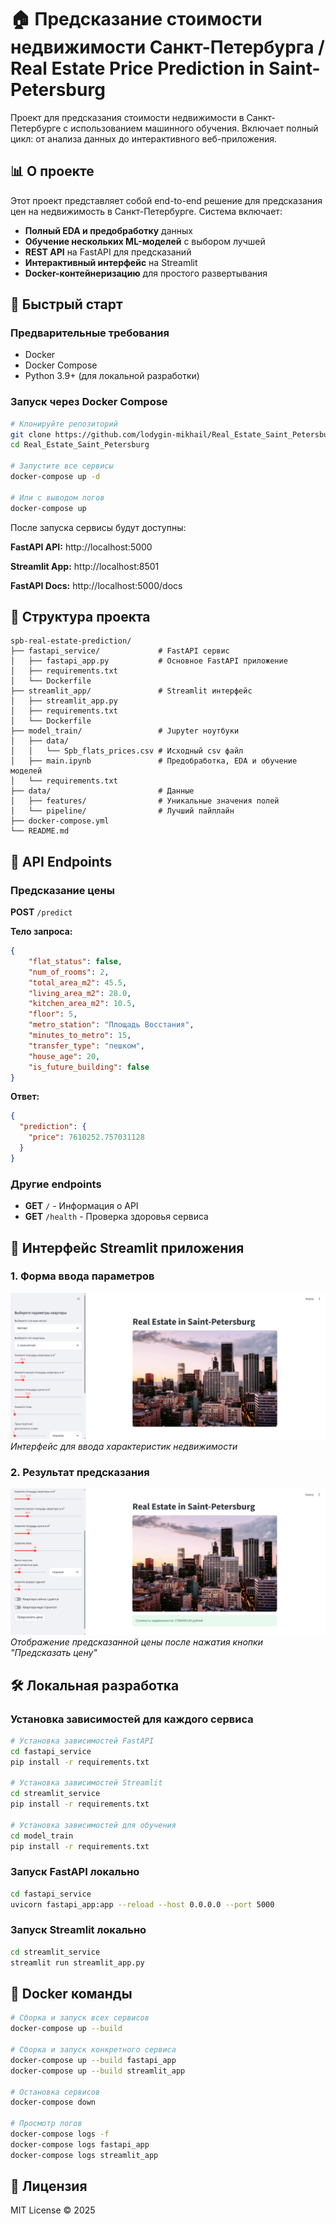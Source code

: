 # 🏠 Предсказание стоимости недвижимости Санкт-Петербурга / Real Estate Price Prediction in Saint-Petersburg

Проект для предсказания стоимости недвижимости в Санкт-Петербурге с использованием машинного обучения. Включает полный цикл: от анализа данных до интерактивного веб-приложения.

## 📊 О проекте

Этот проект представляет собой end-to-end решение для предсказания цен на недвижимость в Санкт-Петербурге. Система включает:

- **Полный EDA и предобработку** данных
- **Обучение нескольких ML-моделей** с выбором лучшей
- **REST API** на FastAPI для предсказаний
- **Интерактивный интерфейс** на Streamlit
- **Docker-контейнеризацию** для простого развертывания

## 🚀 Быстрый старт

### Предварительные требования

- Docker
- Docker Compose
- Python 3.9+ (для локальной разработки)

### Запуск через Docker Compose

```bash
# Клонируйте репозиторий
git clone https://github.com/lodygin-mikhail/Real_Estate_Saint_Petersburg.git
cd Real_Estate_Saint_Petersburg

# Запустите все сервисы
docker-compose up -d

# Или с выводом логов
docker-compose up
```

После запуска сервисы будут доступны:

**FastAPI API:** http://localhost:5000

**Streamlit App:** http://localhost:8501

**FastAPI Docs:** http://localhost:5000/docs

## 📁 Структура проекта

```text
spb-real-estate-prediction/
├── fastapi_service/             # FastAPI сервис
│   ├── fastapi_app.py           # Основное FastAPI приложение
│   ├── requirements.txt
│   └── Dockerfile
├── streamlit_app/               # Streamlit интерфейс
│   ├── streamlit_app.py
│   ├── requirements.txt
│   └── Dockerfile
├── model_train/                 # Jupyter ноутбуки
│   ├── data/
│   │   └── Spb_flats_prices.csv # Исходный csv файл
│   ├── main.ipynb               # Предобработка, EDA и обучение моделей
│   └── requirements.txt   
├── data/                        # Данные
│   ├── features/                # Уникальные значения полей
│   └── pipeline/                # Лучший пайплайн
├── docker-compose.yml
└── README.md
```

## 🔌 API Endpoints

### **Предсказание цены**
**POST** `/predict`

**Тело запроса:**
```json
{
    "flat_status": false,
    "num_of_rooms": 2,
    "total_area_m2": 45.5,
    "living_area_m2": 28.0,
    "kitchen_area_m2": 10.5,
    "floor": 5,
    "metro_station": "Площадь Восстания",
    "minutes_to_metro": 15,
    "transfer_type": "пешком",
    "house_age": 20,
    "is_future_building": false
}
```
**Ответ:**
```json
{
  "prediction": {
    "price": 7610252.757031128
  }
}
```
### Другие endpoints
- **GET** `/` - Информация о API
- **GET** `/health` - Проверка здоровья сервиса

## 📸 Интерфейс Streamlit приложения
### 1. Форма ввода параметров
![screenshot](/images/streamlit_app.png)
_Интерфейс для ввода характеристик недвижимости_
### 2. Результат предсказания
![screenshot](/images/streamlit_app_2.png)
_Отображение предсказанной цены после нажатия кнопки "Предсказать цену"_

## 🛠️ Локальная разработка

### Установка зависимостей для каждого сервиса
```bash
# Установка зависимостей FastAPI
cd fastapi_service
pip install -r requirements.txt

# Установка зависимостей Streamlit
cd streamlit_service
pip install -r requirements.txt

# Установка зависимостей для обучения
cd model_train
pip install -r requirements.txt
```

### Запуск FastAPI локально
```bash
cd fastapi_service
uvicorn fastapi_app:app --reload --host 0.0.0.0 --port 5000
```

### Запуск Streamlit локально
```bash
cd streamlit_service
streamlit run streamlit_app.py
```

## 🐳 Docker команды
```bash
# Сборка и запуск всех сервисов
docker-compose up --build

# Сборка и запуск конкретного сервиса
docker-compose up --build fastapi_app
docker-compose up --build streamlit_app

# Остановка сервисов
docker-compose down

# Просмотр логов
docker-compose logs -f
docker-compose logs fastapi_app
docker-compose logs streamlit_app
```

## 📜 Лицензия
MIT License © 2025
